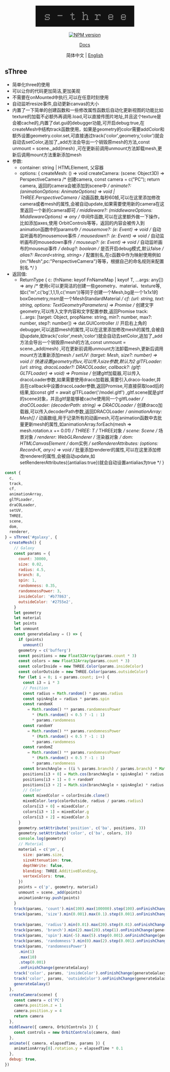 <p align="center">
<img  src="./assets/icon.jpg" alt="s-three">
</p>
<p align="center"><a href="https://www.npmjs.com/package/@simon_he/s-three"><img src="https://img.shields.io/npm/v/@simon_he/s-three?color=3fb883&amp;label=" alt="NPM version"></a></p>
<p align="center"><a href="https://www.hejian.club/posts/toolsfunction">Docs</a></p>
<p align="center"> 简体中文 | <a href="./README_en.md">English</a></p>

## sThree
- 简单化three的使用
- 可以让你的代码更加简洁,更加美观
- 不需要在onMounted中执行,可以在任意时刻使用
- 自动监听resize事件,自动更新canvas的大小
- 内置了一下简单的创建函数和一些修改属性函数后自动化更新视图的功能比如texture的加载不必额外再调用.load,可以直接传图片地址,并且这个texture是会被cache的,内置了dat.gui的debugger功能,可开启debug:true,在createMesh中结构track函数使用，如果是geometry的color需要addColor和额外设置geometry.color.set,可直接通过track('color',geometry,'color')就会自动去setColor,追加了_add方法会导出一个销毁原mesh的方法,const unmount = scene._add(mesh) ,可在更新前调用unmount方法卸载mesh,更新后调用mount方法重新添加mesh
- 参数:
  - container: string | HTMLElement, 父容器
  - options: {
    createMesh: () => void
    createCamera: (scene: Object3D) => PerspectiveCamera /* 创建camera, const camera = c("PC"); return camera, 返回的camera会被添加到scene中 */
    animate?: (animationOptions: AnimateOptions) => void | THREE.PerspectiveCamera /* 动画函数,每秒60帧,可以在这里添加修改camera或者mesh的属性,会被自动update,如果需要使用新的camera在这里返回一个新的camera即可 */
    middleware?: (middlewareOptions: MiddlewareOptions) => any /* 中间件函数,可以在这里额外做一下操作，比如添加axes,使用 OrbitControls等等，返回的内容会被传入到animation函数中的params中 */
    mousemove?: (e: Event) => void /* 自动监听画布的mousemove事件 */
    mousedown?: (e: Event) => void /* 自动监听画布的mousedown事件 */
    mouseup?: (e: Event) => void /* 自动监听画布的mouseup事件 */
    debug?: boolean /* 是否开启debug模式,默认false */
    alias?: Record<string, string> /* 配置别名,在c函数中作为映射使用例如 {m:"Mesh",pc:"PerspectiveCamera"}等等，根据自己的命名规则来配置别名 */
  }
- 返回值:
  - ReturnType {
    c: (fnName: keyof FnNameMap | keyof T, ...args: any[]) => any /* 使用c可以更简洁的创建一些geometry、material、texture等,如c("m",c('bg',1,1,1),c('msm'))等同于创建一个Mesh,bg是一个1x1x1的boxGeometry,msm是一个MeshStandardMaterial */
    cf: (url: string, text: string, options: TextGeometryParameters) => Promise<TextGeometry> /* 创建文字geometry,可以传入文字内容和文字配置参数,返回Promise<TextGeometry>
    track: (...args: [target: Object, propName: string, min?: number, max?: number, step?: number]) => dat.GUIController // 开启右上角的debugger,可以追踪mesh的属性,可以在这里添加修改mesh的属性,会被自动update,如track('color',mesh,'color')就会自动去setColor,追加了_add方法会导出一个销毁原mesh的方法,const unmount = scene._add(mesh) ,可在更新前调用unmount方法卸载mesh,更新后调用mount方法重新添加mesh */
    setUV: (target: Mesh, size?: number) => void // 快速设置geometry的uv,可以传入size参数,默认为2
    glTFLoader: (url: string, dracoLoader?: DRACOLoader, callback?: (gltf: GLTFLoader) => void) => Promise<GLTFLoader> /* 创建gltf加载器,可以传入dracoLoader参数,如果需要使用draco加载器,需要引入draco-loader,并且在callback中设置dracoLoader参数,返回Promise<GLTFLoader>,可直接获取load后的结果,如const gltf = await glTFLoader('/model.gltf') ,gltf.scene就是gltf的scene对象，并且gltf是能够被cache使用同一个gltfLoader */
    draCOLoader: (decoderPath: string) => DRACOLoader /* 创建draco加载器,可以传入decoderPath参数,返回DRACOLoader */
    animationArray: Mesh[] /* 动画数组,用于记录所有的动画mesh,可在animation函数中去批量更新mesh的属性,如animationArray.forEach(mesh => mesh.rotation.x += 0.01) */
    THREE: T /* THREE对象 */
    scene: Scene /* 场景对象 */
    renderer: WebGLRenderer /* 渲染器对象 */
    dom: HTMLCanvasElement /* dom实例 */
    setRendererAttributes: (options: Record<K, any>) => void /* 批量添加renderer的属性,可以在这里添加修改renderer的属性,会被自动update,如setRendererAttributes({antialias:true})就会自动设置antialias为true */
  }
```javascript
const {
  c,
  track,
  cf,
  animationArray,
  glTFLoader,
  draCOLoader,
  setUV,
  THREE,
  scene,
  dom,
  renderer,
} = sThree('#galaxy', {
  createMesh() {
    // Galaxy
    const params = {
      count: 30000,
      size: 0.02,
      radius: 4.5,
      branch: 8,
      spin: 1,
      randomness: 0.35,
      randomnessPower: 3,
      insideColor: '#b77863',
      outsideColor: '#2755e2',
    }
    let geometry
    let material
    let points
    let unmount
    const generateGalaxy = () => {
      if (points)
        unmount()
      geometry = c('bufferg')
      const positions = new Float32Array(params.count * 3)
      const colors = new Float32Array(params.count * 3)
      const colorInside = new THREE.Color(params.insideColor)
      const colorOutside = new THREE.Color(params.outsideColor)
      for (let i = 0; i < params.count; i++) {
        const i3 = i * 3
        // Position
        const radius = Math.random() * params.radius
        const spinAngle = radius * params.spin
        const randomX
          = Math.random() ** params.randomnessPower
            * (Math.random() < 0.5 ? -1 : 1)
            * params.randomness
        const randomY
          = Math.random() ** params.randomnessPower
            * (Math.random() < 0.5 ? -1 : 1)
            * params.randomness
        const randomZ
          = Math.random() ** params.randomnessPower
            * (Math.random() < 0.5 ? -1 : 1)
            * params.randomness
        const branchAngle = ((i % params.branch) / params.branch) * Math.PI * 2 + randomX
        positions[i3 + 0] = Math.cos(branchAngle + spinAngle) * radius
        positions[i3 + 1] = 0 + randomY
        positions[i3 + 2] = Math.sin(branchAngle + spinAngle) * radius + randomZ
        // Color
        const mixedColor = colorInside.clone()
        mixedColor.lerp(colorOutside, radius / params.radius)
        colors[i3 + 0] = mixedColor.r
        colors[i3 + 1] = mixedColor.g
        colors[i3 + 2] = mixedColor.b
      }
      geometry.setAttribute('position', c('ba', positions, 3))
      geometry.setAttribute('color', c('ba', colors, 3))
      console.log(geometry)
      // Material
      material = c('pm', {
        size: params.size,
        sizeAttenuation: true,
        depthWrite: false,
        blending: THREE.AdditiveBlending,
        vertexColors: true,
      })
      points = c('p', geometry, material)
      unmount = scene._add(points)
      animationArray.push(points)
    }
    track(params, 'count').min(100).max(100000).step(100).onFinishChange(generateGalaxy)
    track(params, 'size').min(0.001).max(0.1).step(0.001).onFinishChange(generateGalaxy)

    track(params, 'radius').min(0.01).max(20).step(0.01).onFinishChange(generateGalaxy)
    track(params, 'branch').min(2).max(20).step(1).onFinishChange(generateGalaxy)
    track(params, 'spin').min(-5).max(5).step(0.001).onFinishChange(generateGalaxy)
    track(params, 'randomness').min(0).max(2).step(0.001).onFinishChange(generateGalaxy)
    track(params, 'randomnessPower')
      .min(1)
      .max(10)
      .step(0.001)
      .onFinishChange(generateGalaxy)
    track('color', params, 'insideColor').onFinishChange(generateGalaxy)
    track('color', params, 'outsideColor').onFinishChange(generateGalaxy)
    generateGalaxy()
  },
  createCamera(scene) {
    const camera = c('PC')
    camera.position.z = 1
    camera.position.y = 4
    return camera
  },
  middleware({ camera, OrbitControls }) {
    const controls = new OrbitControls(camera, dom)
  },
  animate({ camera, elapsedTime, params }) {
    animationArray[0].rotation.y = elapsedTime * 0.1
  },
  debug: true,
})
```
